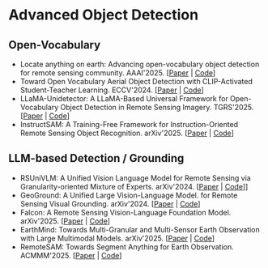# Advanced Object Detection

## Open-Vocabulary

- Locate anything on earth: Advancing open-vocabulary object detection for remote sensing community. AAAI'2025. [[Paper](https://ojs.aaai.org/index.php/AAAI/article/view/32672) | [Code](https://github.com/jaychempan/LAE-DINO)]
- Toward Open Vocabulary Aerial Object Detection with CLIP-Activated Student-Teacher Learning. ECCV'2024. [[Paper](https://link.springer.com/chapter/10.1007/978-3-031-73016-0_25) | [Code](https://github.com/VisionXLab/CastDet)]
- LLaMA-Unidetector: A LLaMA-Based Universal Framework for Open-Vocabulary Object Detection in Remote Sensing Imagery. TGRS'2025. [[Paper](https://ieeexplore.ieee.org/abstract/document/10976651) | [Code](https://github.com/ChloeeGrace/LLaMA-Unidetector)]
- InstructSAM: A Training-Free Framework for Instruction-Oriented Remote Sensing Object Recognition. arXiv'2025. [[Paper](https://arxiv.org/abs/2505.15818) | [Code](https://github.com/VoyagerXvoyagerx/InstructSAM)]

## LLM-based Detection / Grounding

- RSUniVLM: A Unified Vision Language Model for Remote Sensing via Granularity-oriented Mixture of Experts. arXiv'2024. [[Paper](https://arxiv.org/abs/2412.05679) | [Code](https://github.com/xuliu-cyber/RSUniVLM)]]
- GeoGround: A Unified Large Vision-Language Model. for Remote Sensing Visual Grounding. arXiv'2024. [[Paper](http://arxiv.org/abs/2411.11904) | [Code](https://github.com/zytx121/GeoGround)]
- Falcon: A Remote Sensing Vision-Language Foundation Model. arXiv'2025. [[Paper](https://arxiv.org/abs/2503.11070) | [Code](https://github.com/TianHuiLab/Falcon)]
- EarthMind: Towards Multi-Granular and Multi-Sensor Earth Observation with Large Multimodal Models. arXiv'2025. [[Paper](https://arxiv.org/abs/2506.01667) | [Code](https://github.com/shuyansy/EarthMind)]
- RemoteSAM: Towards Segment Anything for Earth Observation. ACMMM'2025. [[Paper](https://arxiv.org/abs/2505.18022) | [Code](https://github.com/1e12Leon/RemoteSAM)]
